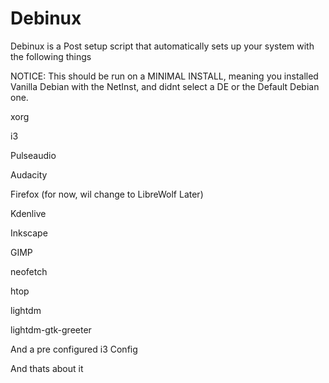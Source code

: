 # Debinux



Debinux is a Post setup script that automatically sets up your system with the following things

NOTICE: This should be run on a MINIMAL INSTALL, meaning you installed Vanilla Debian with the NetInst, and didnt select a DE or the Default Debian one.

xorg

i3

Pulseaudio

Audacity

Firefox (for now, wil change to LibreWolf Later)

Kdenlive

Inkscape

GIMP

neofetch

htop

lightdm

lightdm-gtk-greeter

And a pre configured i3 Config

And thats about it
